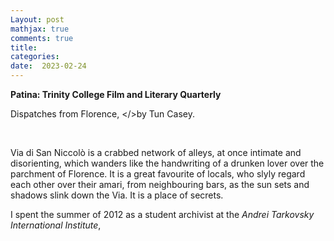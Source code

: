 ```yaml
---
Layout: post
mathjax: true
comments: true
title: 
categories:
date:  2023-02-24
---
```


<b>Patina: Trinity College Film and Literary Quarterly</b>

Dispatches from Florence, </>by Tun Casey.</i>

<br>

Via di San Niccolò is a crabbed network of alleys, at once
intimate and disorienting, which wanders like the handwriting of a
drunken lover over the parchment of Florence. It is a great favourite
of locals, who slyly regard each other over their amari, from
neighbouring bars, as the sun sets and shadows slink down the Via. It is a place
of secrets.

I spent the summer of 2012 as a student archivist at the <i>Andrei
Tarkovsky International Institute</i>, 

<!--https://www.theflorentine.net/2017/09/08/andrei-tarkovsky-famous-expats/-->
